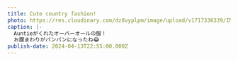 ```yaml
---
title: Cute country fashion!
photo: https://res.cloudinary.com/dz8vyplpm/image/upload/v1717336339/IMG_9532_sfqchx.jpg
caption: |-
  Auntieがくれたオーバーオールの服！
  お腹まわりがパンパンになったね😂
publish-date: 2024-04-13T22:55:00.000Z
---
```

